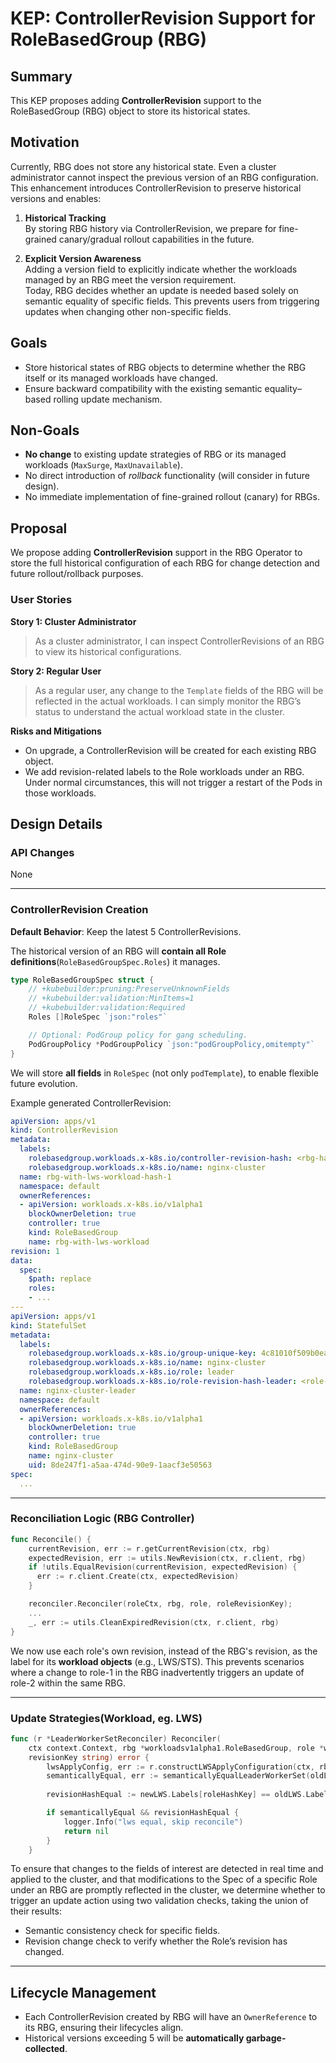 # KEP: ControllerRevision Support for RoleBasedGroup (RBG)

## Summary
This KEP proposes adding **ControllerRevision** support to the RoleBasedGroup (RBG) object to store its historical states.

## Motivation
Currently, RBG does not store any historical state. Even a cluster administrator cannot inspect the previous version of an RBG configuration. This enhancement introduces ControllerRevision to preserve historical versions and enables:

1. **Historical Tracking**  
   By storing RBG history via ControllerRevision, we prepare for fine-grained canary/gradual rollout capabilities in the future.
   
2. **Explicit Version Awareness**  
   Adding a version field to explicitly indicate whether the workloads managed by an RBG meet the version requirement.  
   Today, RBG decides whether an update is needed based solely on semantic equality of specific fields. This prevents users from triggering updates when changing other non-specific fields.

## Goals
- Store historical states of RBG objects to determine whether the RBG itself or its managed workloads have changed.
- Ensure backward compatibility with the existing semantic equality–based rolling update mechanism.

## Non-Goals
- **No change** to existing update strategies of RBG or its managed workloads (`MaxSurge`, `MaxUnavailable`).
- No direct introduction of *rollback* functionality (will consider in future design).
- No immediate implementation of fine-grained rollout (canary) for RBGs.

## Proposal
We propose adding **ControllerRevision** support in the RBG Operator to store the full historical configuration of each RBG for change detection and future rollout/rollback purposes.

### User Stories
**Story 1: Cluster Administrator**
> As a cluster administrator, I can inspect ControllerRevisions of an RBG to view its historical configurations.

**Story 2: Regular User**
> As a regular user, any change to the `Template` fields of the RBG will be reflected in the actual workloads. I can simply monitor the RBG’s status to understand the actual workload state in the cluster.

**Risks and Mitigations**

- On upgrade, a ControllerRevision will be created for each existing RBG object.  
- We add revision-related labels to the Role workloads under an RBG. Under normal circumstances, this will not trigger a restart of the Pods in those workloads.

## Design Details

### API Changes
None

---

### ControllerRevision Creation

**Default Behavior**: Keep the latest 5 ControllerRevisions.

The historical version of an RBG will **contain all Role definitions**(`RoleBasedGroupSpec.Roles`) it manages.

```go
type RoleBasedGroupSpec struct {
    // +kubebuilder:pruning:PreserveUnknownFields
    // +kubebuilder:validation:MinItems=1
    // +kubebuilder:validation:Required
    Roles []RoleSpec `json:"roles"`

    // Optional: PodGroup policy for gang scheduling.
    PodGroupPolicy *PodGroupPolicy `json:"podGroupPolicy,omitempty"`
}
```

We will store **all fields** in `RoleSpec` (not only `podTemplate`), to enable flexible future evolution.

Example generated ControllerRevision:

```yaml
apiVersion: apps/v1
kind: ControllerRevision
metadata:
  labels:
    rolebasedgroup.workloads.x-k8s.io/controller-revision-hash: <rbg-hash>
    rolebasedgroup.workloads.x-k8s.io/name: nginx-cluster
  name: rbg-with-lws-workload-hash-1
  namespace: default
  ownerReferences:
  - apiVersion: workloads.x-k8s.io/v1alpha1
    blockOwnerDeletion: true
    controller: true
    kind: RoleBasedGroup
    name: rbg-with-lws-workload
revision: 1
data:
  spec:
    $path: replace
    roles:
    - ...
---
apiVersion: apps/v1
kind: StatefulSet
metadata:
  labels:
    rolebasedgroup.workloads.x-k8s.io/group-unique-key: 4c81010f509b0ea495e76e1d66ed42ae9b0dc5ef
    rolebasedgroup.workloads.x-k8s.io/name: nginx-cluster
    rolebasedgroup.workloads.x-k8s.io/role: leader
    rolebasedgroup.workloads.x-k8s.io/role-revision-hash-leader: <role-1-hash>
  name: nginx-cluster-leader
  namespace: default
  ownerReferences:
  - apiVersion: workloads.x-k8s.io/v1alpha1
    blockOwnerDeletion: true
    controller: true
    kind: RoleBasedGroup
    name: nginx-cluster
    uid: 8de247f1-a5aa-474d-90e9-1aacf3e50563
spec:
  ...
```

---

### Reconciliation Logic (RBG Controller)
```go
func Reconcile() {
    currentRevision, err := r.getCurrentRevision(ctx, rbg)
    expectedRevision, err := utils.NewRevision(ctx, r.client, rbg)
    if !utils.EqualRevision(currentRevision, expectedRevision) {
      err := r.client.Create(ctx, expectedRevision)
    }

    reconciler.Reconciler(roleCtx, rbg, role, roleRevisionKey);
    ...
    _, err := utils.CleanExpiredRevision(ctx, r.client, rbg)
}
```
We now use each role's own revision, instead of the RBG's revision, as the label for its **workload objects** (e.g., LWS/STS). This prevents scenarios where a change to role-1 in the RBG inadvertently triggers an update of role-2 within the same RBG.

---

### Update Strategies(Workload, eg. LWS)
```go
func (r *LeaderWorkerSetReconciler) Reconciler(
	ctx context.Context, rbg *workloadsv1alpha1.RoleBasedGroup, role *workloadsv1alpha1.RoleSpec,
	revisionKey string) error {
        lwsApplyConfig, err := r.constructLWSApplyConfiguration(ctx, rbg, role, revisionKey)
        semanticallyEqual, err := semanticallyEqualLeaderWorkerSet(oldLWS, newLWS, false)
        
        revisionHashEqual := newLWS.Labels[roleHashKey] == oldLWS.Labels[roleHashKey]

        if semanticallyEqual && revisionHashEqual {
            logger.Info("lws equal, skip reconcile")
            return nil
        }
    }
```

To ensure that changes to the fields of interest are detected in real time and applied to the cluster, and that modifications to the Spec of a specific Role under an RBG are promptly reflected in the cluster, we determine whether to trigger an update action using two validation checks, taking the union of their results:

- Semantic consistency check for specific fields.
- Revision change check to verify whether the Role’s revision has changed.

---

## Lifecycle Management
- Each ControllerRevision created by RBG will have an `OwnerReference` to its RBG, ensuring their lifecycles align.
- Historical versions exceeding 5 will be **automatically garbage-collected**.

